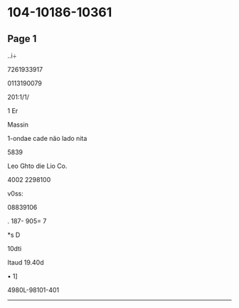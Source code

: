 # 104-10186-10361

## Page 1

..i÷

7261933917

0113190079

201:1/1/

1 Er

Massin

1-ondae cade não lado nita

5839

Leo Ghto die Lio Co.

4002 2298100

v0ss:

08839106

. 187- 905= 7

*s D

10dti

Itaud 19.40d

• 1]

4980L-98101-401

---

